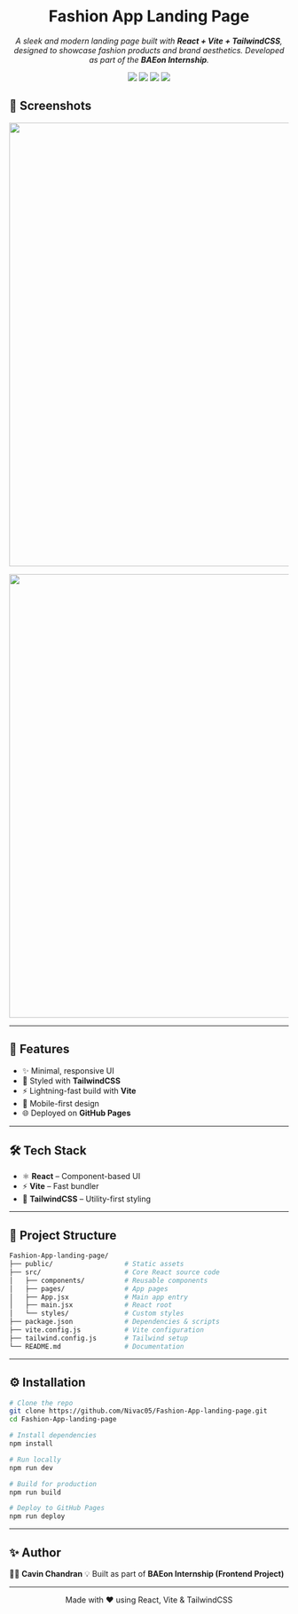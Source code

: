 <h1 align="center">Fashion App Landing Page</h1>

<p align="center">
   <i>A sleek and modern landing page built with <b>React + Vite + TailwindCSS</b>, designed to showcase fashion products and brand aesthetics. Developed as part of the <b>BAEon Internship</b>.</i>
</p>

<p align="center">
  <img src="https://img.shields.io/badge/React-18-blue?style=for-the-badge&logo=react" />
  <img src="https://img.shields.io/badge/Vite-7-purple?style=for-the-badge&logo=vite" />
  <img src="https://img.shields.io/badge/TailwindCSS-3-teal?style=for-the-badge&logo=tailwindcss" />
  <img src="https://img.shields.io/badge/Deployed-GitHub%20Pages-brightgreen?style=for-the-badge&logo=github" />
</p>



## 📸 Screenshots

<p align="center">
  <img width="800" src="https://github.com/user-attachments/assets/95d68889-5fd0-4dd2-bf91-8cace1503c7c" />
</p>

<p align="center">
  <img width="800" src="https://github.com/user-attachments/assets/ff4537d2-e301-410b-bfd0-23abdb484296" />
</p>

---

## 🚀 Features

* ✨ Minimal, responsive UI
* 🎨 Styled with **TailwindCSS**
* ⚡ Lightning-fast build with **Vite**
* 📱 Mobile-first design
* 🌐 Deployed on **GitHub Pages**

---

## 🛠️ Tech Stack

* ⚛️ **React** – Component-based UI
* ⚡ **Vite** – Fast bundler
* 🎨 **TailwindCSS** – Utility-first styling

---

## 📂 Project Structure

```bash
Fashion-App-landing-page/
├── public/                  # Static assets
├── src/                     # Core React source code
│   ├── components/          # Reusable components
│   ├── pages/               # App pages
│   ├── App.jsx              # Main app entry
│   ├── main.jsx             # React root
│   └── styles/              # Custom styles
├── package.json             # Dependencies & scripts
├── vite.config.js           # Vite configuration
├── tailwind.config.js       # Tailwind setup
└── README.md                # Documentation
```

---

## ⚙️ Installation

```bash
# Clone the repo
git clone https://github.com/Nivac05/Fashion-App-landing-page.git
cd Fashion-App-landing-page

# Install dependencies
npm install

# Run locally
npm run dev

# Build for production
npm run build

# Deploy to GitHub Pages
npm run deploy
```

---

## ✨ Author

👨‍💻 **Cavin Chandran**
💡 Built as part of **BAEon Internship (Frontend Project)**

---

<p align="center">
   Made with ❤️ using React, Vite & TailwindCSS
</p>
